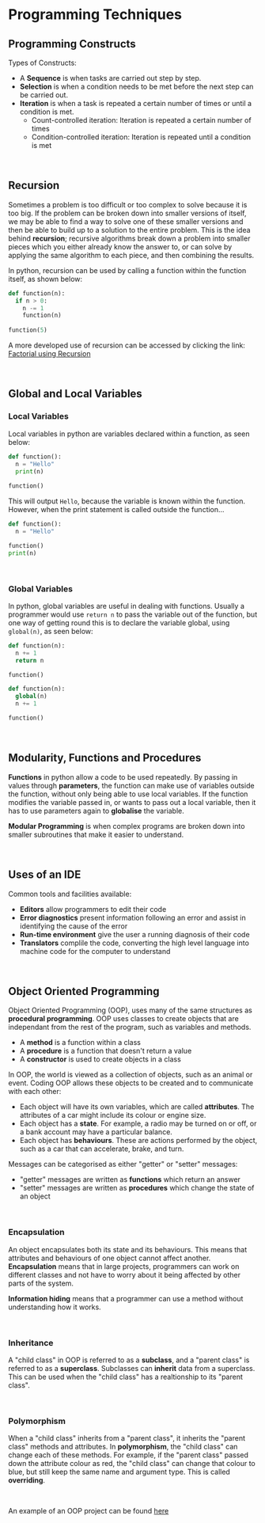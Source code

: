 # Programming Techniques

## Programming Constructs
Types of Constructs:
- A **Sequence** is when tasks are carried out step by step.
- **Selection** is when a condition needs to be met before the next step can be carried out.
- **Iteration** is when a task is repeated a certain number of times or until a condition is met.
  - Count-controlled iteration: Iteration is repeated a certain number of times
  - Condition-controlled iteration: Iteration is repeated until a condition is met

<br>

## Recursion
Sometimes a problem is too difficult or too complex to solve because it is too big. If the problem can be broken down into smaller versions of itself, we may be able to find a way to solve one of these smaller versions and then be able to build up to a solution to the entire problem. This is the idea behind **recursion**; recursive algorithms break down a problem into smaller pieces which you either already know the answer to, or can solve by applying the same algorithm to each piece, and then combining the results.

In python, recursion can be used by calling a function within the function itself, as shown below:

```python
def function(n):
  if n > 0:
    n -= 1
    function(n)    
 
function(5)
```

A more developed use of recursion can be accessed by clicking the link:
[Factorial using Recursion](https://github.com/JMorr4/Computer-Science/blob/main/Contents/Recursion.md)

<br>

## Global and Local Variables

### Local Variables
Local variables in python are variables declared within a function, as seen below:

```python
def function():
  n = "Hello"
  print(n)
  
function()
```

This will output ```Hello```, because the variable is known within the function. However, when the print statement is called outside the function...

```python
def function():
  n = "Hello"

function()
print(n)
```
<br>

### Global Variables
In python, global variables are useful in dealing with functions. Usually a programmer would use ```return n``` to pass the variable out of the function, but one way of getting round this is to declare the variable global, using ```global(n)```, as seen below:

``` python
def function(n):
  n += 1
  return n

function()
```

``` python
def function(n):
  global(n)
  n += 1

function()
```

<br>

## Modularity, Functions and Procedures

**Functions** in python allow a code to be used repeatedly. By passing in values through **parameters**, the function can make use of variables outside the function, without only being able to use local variables. If the function modifies the variable passed in, or wants to pass out a local variable, then it has to use parameters again to **globalise** the variable.

**Modular Programming** is when complex programs are broken down into smaller subroutines that make it easier to understand.

<br>

## Uses of an IDE

Common tools and facilities available:
- **Editors** allow programmers to edit their code
- **Error diagnostics** present information following an error and assist in identifying the cause of the error
- **Run-time environment** give the user a running diagnosis of their code
- **Translators** complile the code, converting the high level language into machine code for the computer to understand

<br>

## Object Oriented Programming

Object Oriented Programming (OOP), uses many of the same structures as **procedural programming**. OOP uses classes to create objects that are independant from the rest of the program, such as variables and methods.
- A **method** is a function within a class
- A **procedure** is a function that doesn't return a value
- A **constructor** is used to create objects in a class

In OOP, the world is viewed as a collection of objects, such as an animal or event. Coding OOP allows these objects to be created and to communicate with each other:
- Each object will have its own variables, which are called **attributes**. The attributes of a car might include its colour or engine size.
- Each object has a **state**. For example, a radio may be turned on or off, or a bank account may have a particular balance.
- Each object has **behaviours**. These are actions performed by the object, such as a car that can accelerate, brake, and turn.

Messages can be categorised as either "getter" or "setter" messages:
- "getter" messages are written as **functions** which return an answer
- "setter" messages are written as **procedures** which change the state of an object

<br>

### Encapsulation

An object encapsulates both its state and its behaviours. This means that attributes and behaviours of one object cannot affect another. **Encapsulation** means that in large projects, programmers can work on different classes and not have to worry about it being affected by other parts of the system.

**Information hiding** means that a programmer can use a method without understanding how it works.

<br>

### Inheritance

A "child class" in OOP is referred to as a **subclass**, and a "parent class" is referred to as a **superclass**. Subclasses can **inherit** data from a superclass. This can be used when the "child class" has a realtionship to its "parent class".

<br>

### Polymorphism

When a "child class" inherits from a "parent class", it inherits the "parent class" methods and attributes. In **polymorphism**, the "child class" can change each of these methods. For example, if the "parent class" passed down the attribute colour as red, the "child class" can change that colour to blue, but still keep the same name and argument type. This is called **overriding**.

<br>

An example of an OOP project can be found [here](https://github.com/JMorr4/Computer-Science/blob/main/Contents/Python%20Projects/Farm%20Project/Farm.md)























